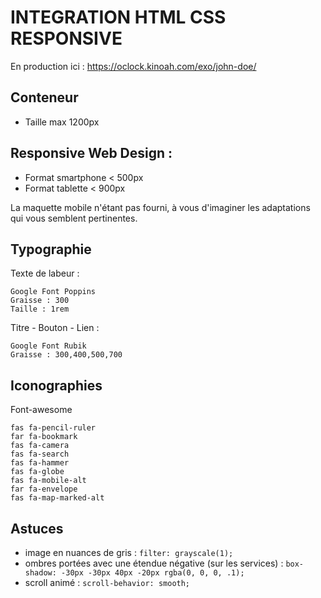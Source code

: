 # INTEGRATION HTML CSS RESPONSIVE

En production ici : https://oclock.kinoah.com/exo/john-doe/

## Conteneur
  - Taille max 1200px

## Responsive Web Design :
  - Format smartphone < 500px
  - Format tablette < 900px

  La maquette mobile n'étant pas fourni, à vous d'imaginer les adaptations qui vous semblent pertinentes.

## Typographie

  Texte de labeur :
  ```
  Google Font Poppins
  Graisse : 300
  Taille : 1rem
  ```

  Titre - Bouton - Lien :
  ```
  Google Font Rubik
  Graisse : 300,400,500,700
  ```

## Iconographies
  Font-awesome
  ```
  fas fa-pencil-ruler
  far fa-bookmark
  fas fa-camera
  fas fa-search
  fas fa-hammer
  fas fa-globe
  fas fa-mobile-alt
  far fa-envelope
  fas fa-map-marked-alt
  ```

## Astuces
  - image en nuances de gris : `filter: grayscale(1);`
  - ombres portées avec une étendue négative (sur les services) : `box-shadow: -30px -30px 40px -20px rgba(0, 0, 0, .1);`
  - scroll animé : `scroll-behavior: smooth;`